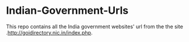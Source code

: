 # Indian-Government-Urls
This repo contains all the India government websites' url from the the site .http://goidirectory.nic.in/index.php.


